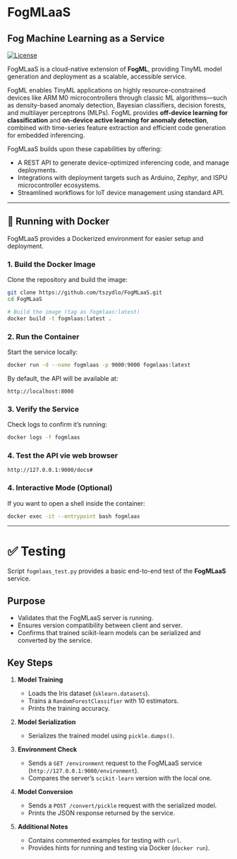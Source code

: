 # FogMLaaS
## Fog Machine Learning as a Service

[![License](https://img.shields.io/badge/license-Apache--2.0-blue.svg)](LICENSE)

FogMLaaS is a cloud-native extension of **FogML**, providing TinyML model generation and deployment as a scalable, accessible service.

FogML enables TinyML applications on highly resource-constrained devices like ARM M0 microcontrollers through classic ML algorithms—such as density-based anomaly detection, Bayesian classifiers, decision forests, and multilayer perceptrons (MLPs). FogML provides **off-device learning for classification** and **on-device active learning for anomaly detection**, combined with time-series feature extraction and efficient code generation for embedded inferencing.

FogMLaaS builds upon these capabilities by offering:

- A REST API to generate device-optimized inferencing code, and manage deployments.
- Integrations with deployment targets such as Arduino, Zephyr, and ISPU microcontroller ecosystems.
- Streamlined workflows for IoT device management using standard API.

---

## 🐳 Running with Docker

FogMLaaS provides a Dockerized environment for easier setup and deployment.

### 1. Build the Docker Image

Clone the repository and build the image:

```bash
git clone https://github.com/tszydlo/FogMLaaS.git
cd FogMLaaS

# Build the image (tag as fogmlaas:latest)
docker build -t fogmlaas:latest .
```

### 2. Run the Container

Start the service locally:

```bash
docker run -d --name fogmlaas -p 9000:9000 fogmlaas:latest
```

By default, the API will be available at:

```
http://localhost:8000
```

### 3. Verify the Service

Check logs to confirm it’s running:

```bash
docker logs -f fogmlaas
```

### 4. Test the API vie web browser

```
http://127.0.0.1:9000/docs#
```

### 4. Interactive Mode (Optional)

If you want to open a shell inside the container:

```bash
docker exec -it --entrypoint bash fogmlaas
```

---
# ✅ Testing


Script `fogmlaas_test.py` provides a basic end-to-end test of the **FogMLaaS** service.


## Purpose
- Validates that the FogMLaaS server is running.
- Ensures version compatibility between client and server.
- Confirms that trained scikit-learn models can be serialized and converted by the service.

## Key Steps

1. **Model Training**
   - Loads the Iris dataset (`sklearn.datasets`).
   - Trains a `RandomForestClassifier` with 10 estimators.
   - Prints the training accuracy.

2. **Model Serialization**
   - Serializes the trained model using `pickle.dumps()`.

3. **Environment Check**
   - Sends a `GET /environment` request to the FogMLaaS service (`http://127.0.0.1:9000/environment`).
   - Compares the server’s `scikit-learn` version with the local one.

4. **Model Conversion**
   - Sends a `POST /convert/pickle` request with the serialized model.
   - Prints the JSON response returned by the service.

5. **Additional Notes**
   - Contains commented examples for testing with `curl`.
   - Provides hints for running and testing via Docker (`docker run`).


